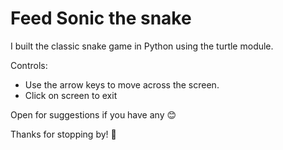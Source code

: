 # Feed Sonic the snake
I built the classic snake game in Python using the turtle module.

Controls:
- Use the arrow keys to move across the screen.
- Click on screen to exit

Open for suggestions if you have any 😊

Thanks for stopping by! 🐍
